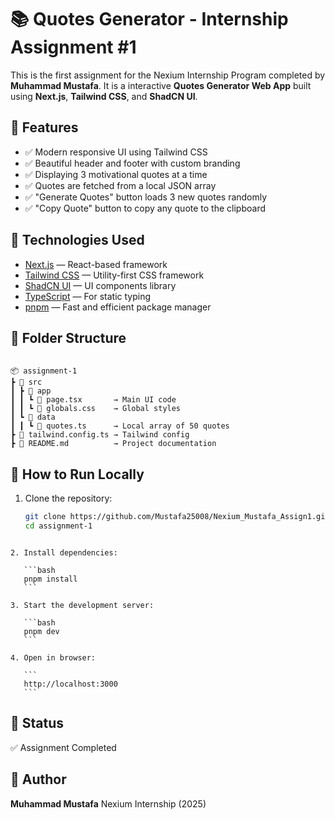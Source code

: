 # 📚 Quotes Generator - Internship Assignment #1

This is the first assignment for the Nexium Internship Program completed by **Muhammad Mustafa**. It is a interactive **Quotes Generator Web App** built using **Next.js**, **Tailwind CSS**, and **ShadCN UI**.

## 🚀 Features

- ✅ Modern responsive UI using Tailwind CSS
- ✅ Beautiful header and footer with custom branding
- ✅ Displaying 3 motivational quotes at a time
- ✅ Quotes are fetched from a local JSON array
- ✅ "Generate Quotes" button loads 3 new quotes randomly
- ✅ "Copy Quote" button to copy any quote to the clipboard

## 🧠 Technologies Used

- [Next.js](https://nextjs.org/) — React-based framework
- [Tailwind CSS](https://tailwindcss.com/) — Utility-first CSS framework
- [ShadCN UI](https://ui.shadcn.com/) — UI components library
- [TypeScript](https://www.typescriptlang.org/) — For static typing
- [pnpm](https://pnpm.io/) — Fast and efficient package manager

## 📁 Folder Structure

```

📦 assignment-1
┣ 📂 src
┃ ┣ 📂 app
┃ ┃ ┗ 📜 page.tsx       → Main UI code
┃ ┃ ┗ 📜 globals.css    → Global styles
┃ ┗ 📂 data
┃ ┃ ┗ 📜 quotes.ts      → Local array of 50 quotes
┣ 📜 tailwind.config.ts → Tailwind config
┣ 📜 README.md          → Project documentation

````

## 📌 How to Run Locally

1. Clone the repository:
   ```bash
   git clone https://github.com/Mustafa25008/Nexium_Mustafa_Assign1.git
   cd assignment-1
````

2. Install dependencies:

   ```bash
   pnpm install
   ```

3. Start the development server:

   ```bash
   pnpm dev
   ```

4. Open in browser:

   ```
   http://localhost:3000
   ```

````

## 📅 Status

✅ Assignment Completed

## 👤 Author

**Muhammad Mustafa**
Nexium Internship (2025)
